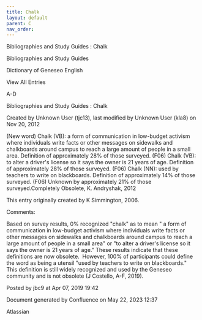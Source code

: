 ```yaml
---
title: Chalk
layout: default
parent: C
nav_order:
---
```


Bibliographies and Study Guides : Chalk

Bibliographies and Study Guides

Dictionary of Geneseo English

View All Entries

A-D

Bibliographies and Study Guides : Chalk

Created by  Unknown User (tjc13), last modified by  Unknown User (kla8) on Nov 20, 2012

(New word) Chalk (VB): a form of communication in low-budget activism where individuals write facts or other messages on sidewalks and chalkboards around campus to reach a large amount of people in a small area. Definition of approximately 28% of those surveyed. (F06) Chalk (VB): to alter a driver's license so it says the owner is 21 years of age. Definition of approximately 28% of those surveyed. (F06) Chalk (NN): used by teachers to write on blackboards. Definition of approximately 14% of those surveyed. (F06) Unknown by approximately 21% of those surveyed.Completely Obsolete, K. Andryshak, 2012

This entry originally created by K Simmington, 2006.

Comments:

Based on survey results, 0% recognized &quot;chalk&quot; as to mean &quot; a form of communication in low-budget activism where individuals write facts or other messages on sidewalks and chalkboards around campus to reach a large amount of people in a small area&quot; or &quot;to alter a driver's license so it says the owner is 21 years of age.&quot; These results indicate that these definitions are now obsolete.  However, 100% of participants could define the word as being a utensil &quot;used by teachers to write on blackboards.&quot;  This definition is still widely recognized and used by the Geneseo community and is not obsolete (J Costello, A-F, 2019).

Posted by jbc9 at Apr 07, 2019 19:42

Document generated by Confluence on May 22, 2023 12:37

Atlassian
